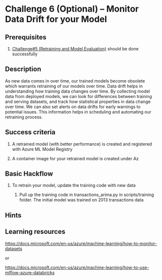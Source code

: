 # Challenge 6 (Optional) – Monitor Data Drift for your Model

## Prerequisites

1.  [Challenge\#5 (Retraining and Model
    Evaluation)](05-RetrainingAndEvaluation.md) should be done successfully

## Description

As new data comes in over time, our trained models become obsolete which warrants retraining of our models over time. Data drift helps in understanding how training data changes over time. By collecting model data from deployed models, we can look for differences between training and serving datasets, and track how statistical properties in data change over time. We can also set alerts on data drifts for early warnings to potential issues. This information helps in scheduling and automating our retraining process.

## Success criteria

1.  A retrained model (with better performance) is created and registered with
    Azure ML Model Registry

2.  A container image for your retrained model is created under Az

## Basic Hackflow

1.  To retrain your model, update the training code with new data

    1.  Pull up the training code in transactions_arima.py in scripts/training
        folder. The initial model was trained on 2013 transactions data

## Hints

## Learning resources

<https://docs.microsoft.com/en-us/azure/machine-learning/how-to-monitor-datasets>

or

<https://docs.microsoft.com/en-us/azure/machine-learning/how-to-use-mlflow-azure-databricks>
